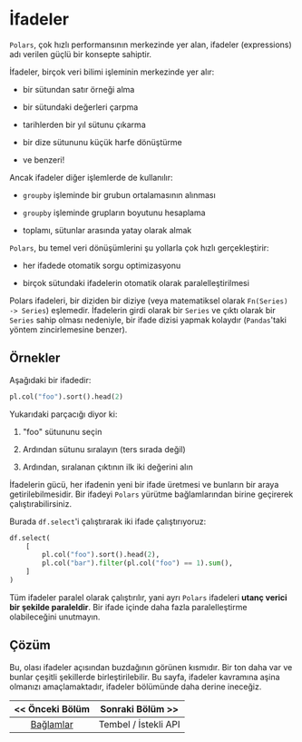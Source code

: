 # İfadeler

`Polars`, çok hızlı performansının merkezinde yer alan, ifadeler (expressions) adı verilen güçlü bir konsepte sahiptir.

İfadeler, birçok veri bilimi işleminin merkezinde yer alır:

* bir sütundan satır örneği alma

* bir sütundaki değerleri çarpma

* tarihlerden bir yıl sütunu çıkarma

* bir dize sütununu küçük harfe dönüştürme

* ve benzeri!

Ancak ifadeler diğer işlemlerde de kullanılır:

* `groupby` işleminde bir grubun ortalamasının alınması

* `groupby` işleminde grupların boyutunu hesaplama

* toplamı, sütunlar arasında yatay olarak almak

`Polars`, bu temel veri dönüşümlerini şu yollarla çok hızlı gerçekleştirir:

* her ifadede otomatik sorgu optimizasyonu

* birçok sütundaki ifadelerin otomatik olarak paralelleştirilmesi

Polars ifadeleri, bir diziden bir diziye (veya matematiksel olarak `Fn(Series) -> Series`) eşlemedir. İfadelerin girdi olarak bir `Series` ve çıktı olarak bir `Series` sahip olması nedeniyle, bir ifade dizisi yapmak kolaydır (`Pandas`'taki yöntem zincirlemesine benzer).

## Örnekler

Aşağıdaki bir ifadedir:

```python
pl.col("foo").sort().head(2)
```

Yukarıdaki parçacığı diyor ki:

1. "foo" sütununu seçin

2. Ardından sütunu sıralayın (ters sırada değil)

3. Ardından, sıralanan çıktının ilk iki değerini alın

İfadelerin gücü, her ifadenin yeni bir ifade üretmesi ve bunların bir araya 
getirilebilmesidir. Bir ifadeyi `Polars` yürütme bağlamlarından birine 
geçirerek çalıştırabilirsiniz.

Burada `df.select`'i çalıştırarak iki ifade çalıştırıyoruz:

```python
df.select(
    [
        pl.col("foo").sort().head(2),
        pl.col("bar").filter(pl.col("foo") == 1).sum(),
    ]
)
```

Tüm  ifadeler paralel olarak çalıştırılır, yani ayrı `Polars` ifadeleri **utanç verici bir şekilde paraleldir**. Bir ifade içinde daha fazla paralelleştirme olabileceğini unutmayın.

## Çözüm

Bu, olası ifadeler açısından buzdağının görünen kısmıdır. Bir ton daha var ve bunlar çeşitli şekillerde birleştirilebilir. Bu sayfa, ifadeler kavramına aşina olmanızı amaçlamaktadır, ifadeler bölümünde daha derine ineceğiz.

| << Önceki Bölüm                | Sonraki Bölüm >>     |
|:------------------------------:|:--------------------:|
| [Bağlamlar](03.3_baglamlar.md) | Tembel / İstekli API |
